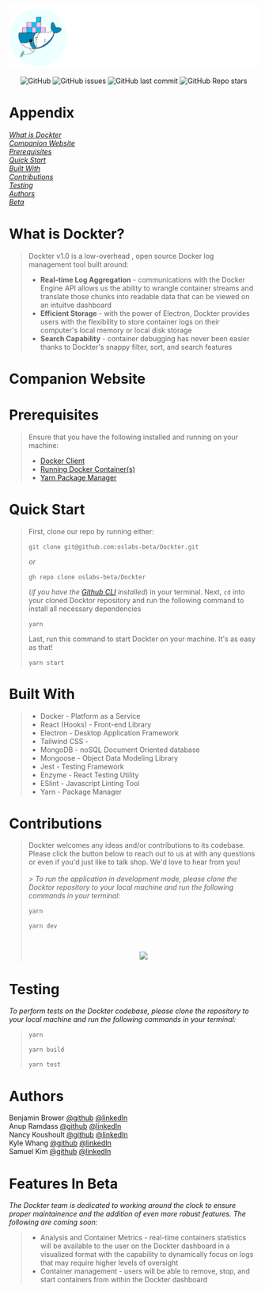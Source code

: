 ![Dockter Logo](app/assets/DockterLogo.png)

<p align="center">
  <img alt="GitHub" src="https://img.shields.io/github/license/oslabs-beta/Dockter?color=blue">
  <img alt="GitHub issues" src="https://img.shields.io/github/issues-raw/oslabs-beta/Dockter?color=pink">
  <img alt="GitHub last commit" src="https://img.shields.io/github/last-commit/oslabs-beta/Dockter?color=green">
  <img alt="GitHub Repo stars" src="https://img.shields.io/github/stars/oslabs-beta/Dockter?style=social">  
</p>

# Appendix
[_What is Dockter_](#overview)  
[_Companion Website_](#companion-website)  
[_Prerequisites_](#prerequisites)  
[_Quick Start_](#quick-start)  
[_Built With_](#built-with)  
[_Contributions_](#contributions)  
[_Testing_](#testing)  
[_Authors_](#authors)  
[_Beta_](#beta)

# What is Dockter?

> Dockter v1.0 is a low-overhead , open source Docker log management tool built around:
>
> - **Real-time Log Aggregation** - communications with the Docker Engine API allows us the ability to wrangle container streams and translate those chunks into readable data that can be viewed on an intuitve dashboard
> - **Efficient Storage** - with the power of Electron, Dockter provides users with the flexibility to store container logs on their computer's local memory or local disk storage
> - **Search Capability** - container debugging has never been easier thanks to Dockter's snappy filter, sort, and search features

# Companion Website

# Prerequisites

> Ensure that you have the following installed and running on your machine:
> - [Docker Client](https://www.docker.com/get-started)
> - [Running Docker Container(s)](https://docs.docker.com/get-started/)
> - [Yarn Package Manager](https://classic.yarnpkg.com/en/docs/getting-started)

# Quick Start

> First, clone our repo by running either:
>
> ```
> git clone git@github.com:oslabs-beta/Dockter.git
> ```
>
> _or_
>
> ```
> gh repo clone oslabs-beta/Dockter
> ```
>
> (_if you have the [Github CLI](https://cli.github.com/) installed_)
> in your terminal.
> Next, `cd` into your cloned Docktor repository and run the following command to install all necessary dependencies
>
> ```
> yarn
> ```
>
> Last, run this command to start Dockter on your machine. It's as easy as that!
>
> ```
> yarn start
> ```

# Built With

> - Docker - Platform as a Service
> - React (Hooks) - Front-end Library
> - Electron - Desktop Application Framework
> - Tailwind CSS -
> - MongoDB - noSQL Document Oriented database
> - Mongoose - Object Data Modeling Library
> - Jest - Testing Framework
> - Enzyme - React Testing Utility
> - ESlint - Javascript Linting Tool
> - Yarn - Package Manager

# Contributions

> Dockter welcomes any ideas and/or contributions to its codebase. Please click the button below to reach out to us at with any questions or even if you'd just like to talk shop. We'd love to hear from you!  
>  <br> > _To run the application in development mode, please clone the Docktor repository to your local machine and run the following commands in your terminal:_
>
> ```
> yarn
> ```
>
> ```
> yarn dev
> ```
>
>    <br>
> <p align="center">
> <a href="mailto:dockter.contributions@gmail.com?subject=Contribution Requests or Question"><img src="https://img.shields.io/badge/Contribute%20Now!-%23DD0031.svg?&style=for-the-badge&logoColor=white"/></a>
> </p>

# Testing

_To perform tests on the Dockter codebase, please clone the repository to your local machine and run the following commands in your terminal:_

> ```
> yarn
> ```
>
> ```
> yarn build
> ```
>
> ```
> yarn test
> ```

# Authors

Benjamin Brower [@github](https://github.com/bbrower21) [@linkedIn](https://www.linkedin.com/in/ben-brower-80660073/)  
Anup Ramdass [@github](https://github.com/anrax) [@linkedIn]()  
Nancy Koushoult [@github](https://github.com/noodlemonkey) [@linkedIn](https://www.linkedin.com/in/nancy-kousholt-a6a2071b9/)  
Kyle Whang [@github](https://github.com/shaisle) [@linkedIn](https://www.linkedin.com/in/kylewhang/)  
Samuel Kim [@github](https://github.com/samuy) [@linkedIn]()

# Features In Beta

_The Dockter team is dedicated to working around the clock to ensure proper maintainence and the addition of even more robust features. The following are coming soon:_

> - Analysis and Container Metrics - real-time containers statistics will be available to the user on the Dockter dashboard in a visualized format with the capability to dynamically focus on logs that may require higher levels of oversight
> - Container management - users will be able to remove, stop, and start containers from within the Dockter dashboard
